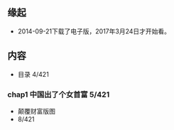 ##  缘起
+ 2014-09-21下载了电子版，2017年3月24日才开始看。

##  内容
+ 目录 4/421
###  chap1 中国出了个女首富 5/421
+ 颠覆财富版图
+ 8/421